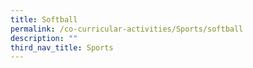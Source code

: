 ```yaml
---
title: Softball
permalink: /co-curricular-activities/Sports/softball
description: ""
third_nav_title: Sports
---
```

